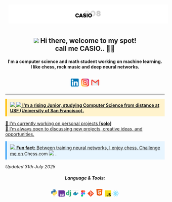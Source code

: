 <img src="https://raw.githubusercontent.com/CASIO008/CASIO008/main/profile.png" style="padding: 10px">

<h2 align="center"><img src="https://em-content.zobj.net/source/animated-noto-color-emoji/427/waving-hand_1f44b.gif" width="35px"/> <b> Hi there, welcome to my spot!</b> <br>call me CASIO.. 👨‍💻</h2>

<h4 align="center">I'm a computer science and math student working on machine learning. <br> I like chess, rock music and deep neural networks.</h4>

<p></p>


<p align="center" style="padding: 10px;"><a href="https://www.linkedin.com/in/c%C3%A1ssio-silva-846953338/" target="blank"><img align="center" src="Assets/images/logos/linkedin.svg" alt="CASIO008" width="25" /></a>&nbsp;&nbsp;<a href="https://instagram.com/casio_csb" target="blank"><img align="center" src="Assets/images/logos/Instagram.svg" alt="casio_csb" width="25" /></a>&nbsp;&nbsp;<a href="mailto:cassiossilva07@gmail.com"><img align="center" src="Assets/images/logos/gmail.svg" alt="CASIO008" width="25" /></p>

<hr />
<div style="background: #fff3cd; padding: 10px; border-left: 5px solid #ffc107; margin: 10px 0;">
  <p style="margin: 0; font-weight: bold;">
    <img src="https://em-content.zobj.net/source/animated-noto-color-emoji/427/fire_1f525.gif" width="25px" />
    <img src="https://em-content.zobj.net/source/microsoft-teams/400/man-student_1f468-200d-1f393.png" width="25px" />
    I'm a rising Junior, studying Computer Science from distance at <strong>USF (University of San Francisco)</strong>.
  </p>
</div>

<p>
  🔭 I'm currently working on personal projects <strong>[solo]</strong><br>
  👯 I'm always open to discussing new projects, creative ideas, and opportunities.
</p>

<div style="background: #e7f5ff; padding: 10px; border-left: 5px solid #4dabf7; margin: 10px 0;">
  <p style="margin: 0;">
    <img src="https://em-content.zobj.net/source/animated-noto-color-emoji/427/high-voltage_26a1.gif" width="25px" />
    <strong>Fun fact:</strong> Between training neural networks, I enjoy chess. Challenge me on 
    <a href="https://lichess.org/@/CASIO08" target="_blank" style="text-decoration: none;">
      Chess.com <img src="https://em-content.zobj.net/source/twitter/348/chess-pawn_265f-fe0f.png" height="20px">
    </a>.
  </p>
</div>

*Updated 31th July 2025*


<h5 align="center">Language & Tools:</h5>
<p align="center" sytle="padding: 10px;"> <img height="23" src="Assets/images/logos/python.svg" alt="python" title="python" /> <img height="20" src="Assets/images/logos/css.svg" alt="css3" title="css3" /> <img height="20" src="Assets/images/logos/django.svg" alt="django" title="django" /> <img height="20" src="Assets/images/logos/docker.svg" alt="docker" title="docker" /> <img height="20" src="Assets/images/logos/figma.svg" alt="figma" title="figma" /> <img height="20" src="Assets/images/logos/git.svg" alt="git" title="git" /> <img height="27" src="Assets/images/logos/html.svg" alt="html5" title="html5" /> <img height="20" src="Assets/images/logos/Js.svg" alt="javascript" title="javascript"/> <img height="20" src="Assets/images/logos/react.svg" alt="react" title="react" /> </p>
